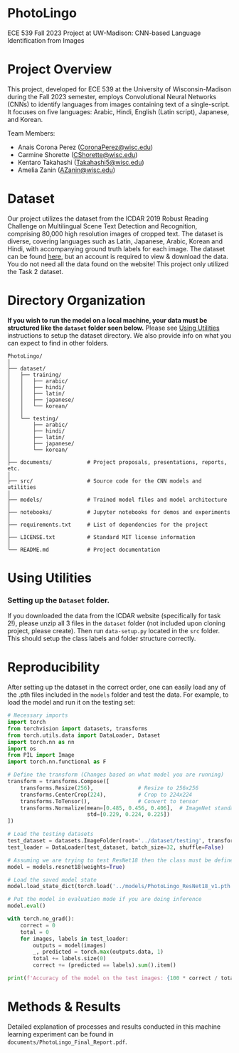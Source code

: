 # PhotoLingo
 ECE 539 Fall 2023 Project at UW-Madison: CNN-based Language Identification from Images

# Project Overview
This project, developed for ECE 539 at the University of Wisconsin-Madison during the Fall 2023 semester, employs Convolutional Neural Networks (CNNs) to identify languages from images containing text of a single-script. It focuses on five languages: Arabic, Hindi, English (Latin script), Japanese, and Korean.

Team Members:
- Anais Corona Perez (CoronaPerez@wisc.edu)
- Carmine Shorette (CShorette@wisc.edu)
- Kentaro Takahashi (Takahashi5@wisc.edu)
- Amelia Zanin (AZanin@wisc.edu)

# Dataset
Our project utilizes the dataset from the ICDAR 2019 Robust Reading Challenge on Multilingual Scene Text Detection and Recognition, comprising 80,000 high resolution images of cropped text. The dataset is diverse, covering languages such as Latin, Japanese, Arabic, Korean and Hindi, with accompanying ground truth labels for each image. The dataset can be found [here](https://rrc.cvc.uab.es/?ch=15&com=downloads), but an account is required to view & download the data. You do not need all the data found on the website! This project only utilized the Task 2 dataset.

# Directory Organization
**If you wish to run the model on a local machine, your data must be structured like the `dataset` folder seen below.** Please see [Using Utilities](#utilities) instructions to setup the dataset directory. We also provide info on what you can expect to find in other folders.
```
PhotoLingo/
│
├── dataset/
│   ├── training/
│   │   ├── arabic/
│   │   ├── hindi/
│   │   ├── latin/
│   │   ├── japanese/
│   │   └── korean/
│   │
│   └── testing/
│       ├── arabic/
│       ├── hindi/
│       ├── latin/
│       ├── japanese/
│       └── korean/
│
├── documents/           # Project proposals, presentations, reports, etc.
│
├── src/                 # Source code for the CNN models and utilities
│
├── models/              # Trained model files and model architecture
│
├── notebooks/           # Jupyter notebooks for demos and experiments
│
├── requirements.txt     # List of dependencies for the project
│
├── LICENSE.txt          # Standard MIT license information
│
└── README.md            # Project documentation
```

# <a id="utilities"></a> Using Utilities

### Setting up the `Dataset` folder.
If you downloaded the data from the ICDAR website (specifically for task 2!), please unzip all 3 files in the `dataset` folder (not included upon cloning project, please create). Then run `data-setup.py` located in the `src` folder. This should setup the class labels and folder structure correctly.

# Reproducibility
After setting up the dataset in the correct order, one can easily load any of the .pth files included in the `models` folder and test the data. For example, to load the model and run it on the testing set:
```python
# Necessary imports
import torch
from torchvision import datasets, transforms
from torch.utils.data import DataLoader, Dataset
import torch.nn as nn
import os
from PIL import Image
import torch.nn.functional as F

# Define the transform (Changes based on what model you are running)
transform = transforms.Compose([
    transforms.Resize(256),              # Resize to 256x256
    transforms.CenterCrop(224),          # Crop to 224x224
    transforms.ToTensor(),               # Convert to tensor
    transforms.Normalize(mean=[0.485, 0.456, 0.406],  # ImageNet standards
                         std=[0.229, 0.224, 0.225])
])

# Load the testing datasets
test_dataset = datasets.ImageFolder(root='../dataset/testing', transform=transform)
test_loader = DataLoader(test_dataset, batch_size=32, shuffle=False)

# Assuming we are trying to test ResNet18 then the class must be defined
model = models.resnet18(weights=True)

# Load the saved model state
model.load_state_dict(torch.load('../models/PhotoLingo_ResNet18_v1.pth'))

# Put the model in evaluation mode if you are doing inference
model.eval()

with torch.no_grad():
    correct = 0
    total = 0
    for images, labels in test_loader:
        outputs = model(images)
        _, predicted = torch.max(outputs.data, 1)
        total += labels.size(0)
        correct += (predicted == labels).sum().item()

print(f'Accuracy of the model on the test images: {100 * correct / total}%')

```

# Methods & Results
Detailed explanation of processes and results conducted in this machine learning experiment can be found in `documents/PhotoLingo_Final_Report.pdf`. 
